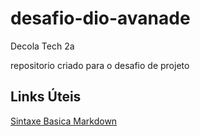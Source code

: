 # desafio-dio-avanade
Decola Tech 2a

repositorio criado para o desafio de projeto

## Links Úteis 
[Sintaxe Basica Markdown](https://www.markdownguide.org/basic-syntax/)
